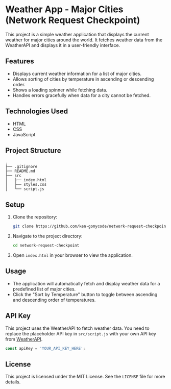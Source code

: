 # Weather App - Major Cities (Network Request Checkpoint)

This project is a simple weather application that displays the current weather for major cities around the world. It fetches weather data from the WeatherAPI and displays it in a user-friendly interface.

## Features

- Displays current weather information for a list of major cities.
- Allows sorting of cities by temperature in ascending or descending order.
- Shows a loading spinner while fetching data.
- Handles errors gracefully when data for a city cannot be fetched.

## Technologies Used

- HTML
- CSS
- JavaScript

## Project Structure

```
.
├── .gitignore
├── README.md
├── src
│   ├── index.html
│   ├── styles.css
│   └── script.js
```

## Setup

1. Clone the repository:
    ```sh
    git clone https://github.com/ken-gomycode/network-request-checkpoint
    ```
2. Navigate to the project directory:
    ```sh
    cd network-request-checkpoint
    ```
3. Open `index.html` in your browser to view the application.

## Usage

- The application will automatically fetch and display weather data for a predefined list of major cities.
- Click the "Sort by Temperature" button to toggle between ascending and descending order of temperatures.

## API Key

This project uses the WeatherAPI to fetch weather data. You need to replace the placeholder API key in `src/script.js` with your own API key from [WeatherAPI](https://www.weatherapi.com/).

```javascript
const apiKey = 'YOUR_API_KEY_HERE';
```

## License

This project is licensed under the MIT License. See the `LICENSE` file for more details.